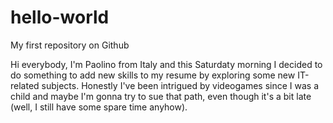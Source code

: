 # hello-world
My first repository on Github

Hi everybody,
I'm Paolino from Italy and this Saturdaty morning I decided to do something to add new skills to my resume by exploring some new IT-related subjects.
Honestly I've been intrigued by videogames since I was a child and maybe I'm gonna try to sue that path, even though it's a bit late (well, I still have some spare time anyhow).
